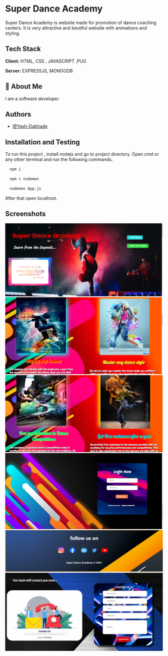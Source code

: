 # Super Dance Academy

Super Dance Academy is website made for promotion of dance coaching centers.
It is very attractive and beutiful website with animations and styling.

## Tech Stack

**Client:** HTML, CSS , JAVASCRIPT ,PUG

**Server:** EXPRESSJS, MONGODB

## 🚀 About Me

I am a software developer.

## Authors

- [@Yash-Dabhade](https://www.github.com/Yash-Dabhade)

## Installation and Testing

To run this project , install nodejs and go to project directory.
Open cmd or any other terminal and run the following commands.

```bash
  npm i
```

```bash
  npm i nodemon
```

```bash
  nodemon App.js
```

After that open localhost.

## Screenshots

![Homepage](./screenshots/1.png)
![Homepage](./screenshots/2.png)
![Homepage](./screenshots/3.png)
![LoginForm](./screenshots/4.png)
![Footer](./screenshots/5.png)
![ContactForm](./screenshots/6.png)
